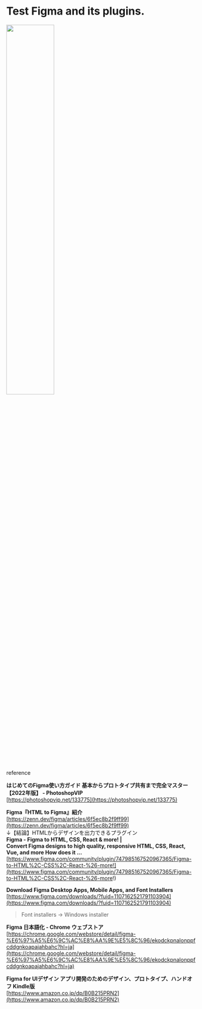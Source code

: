 # Test Figma and its plugins.

<img src="https://evofan.github.io/test_Figma/screenshot/pic_tropicana.jpg" width="50%">  

reference  

**はじめてのFigma使い方ガイド 基本からプロトタイプ共有まで完全マスター【2022年版】 - PhotoshopVIP**  
[https://photoshopvip.net/133775](https://photoshopvip.net/133775)  

**Figma『HTML to Figma』紹介**  
[https://zenn.dev/figma/articles/6f5ec8b2f9ff99](https://zenn.dev/figma/articles/6f5ec8b2f9ff99)  
↓【結論】HTMLからデザインを出力できるプラグイン  
**Figma - Figma to HTML, CSS, React &amp; more! |  
Convert Figma designs to high quality, responsive HTML, CSS, React, Vue, and more How does it ...**  
[https://www.figma.com/community/plugin/747985167520967365/Figma-to-HTML%2C-CSS%2C-React-%26-more!](https://www.figma.com/community/plugin/747985167520967365/Figma-to-HTML%2C-CSS%2C-React-%26-more!)  

**Download Figma Desktop Apps, Mobile Apps, and Font Installers**  
[https://www.figma.com/downloads/?fuid=1107162521791103904](https://www.figma.com/downloads/?fuid=1107162521791103904)  
>Font installers -> Windows installer

**Figma 日本語化 - Chrome ウェブストア**  
[https://chrome.google.com/webstore/detail/figma-%E6%97%A5%E6%9C%AC%E8%AA%9E%E5%8C%96/ekodckpnalonppfcddgnkoapajahbahc?hl=ja](https://chrome.google.com/webstore/detail/figma-%E6%97%A5%E6%9C%AC%E8%AA%9E%E5%8C%96/ekodckpnalonppfcddgnkoapajahbahc?hl=ja)  

**Figma for UIデザイン アプリ開発のためのデザイン、プロトタイプ、ハンドオフ Kindle版**  
[https://www.amazon.co.jp/dp/B0B215PRN2](https://www.amazon.co.jp/dp/B0B215PRN2)  

